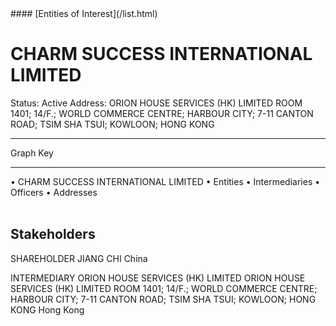 <link rel="stylesheet" type="text/css" href="../../assets/style.css">
#### [Entities of Interest](/list.html)

<style>
body{background-image:url("http://eoi-graphs.s3-website-eu-west-1.amazonaws.com/CHARM_SUCCESS_INTERNATIONAL_LIMITED.png");background-repeat: no-repeat;background-size: contain;}
.markdown>p>span{background-color: white;}
</style>

# CHARM SUCCESS INTERNATIONAL LIMITED
<span>Status: Active
Address: ORION HOUSE SERVICES (HK) LIMITED ROOM 1401; 14/F.; WORLD COMMERCE  CENTRE; HARBOUR CITY; 7-11 CANTON ROAD; TSIM SHA TSUI; KOWLOON; HONG KONG
</span>

---



<div class="legend">
Graph Key
<hr>
<span class="focus">• CHARM SUCCESS INTERNATIONAL LIMITED</span>
<span class="entity">• Entities</span>
<span class="intermediary">• Intermediaries</span>
<span class="officer">• Officers</span>
<span class="address">• Addresses</span>
</div><br>


## Stakeholders
<span>SHAREHOLDER
JIANG CHI
China
</span>

<span>INTERMEDIARY
ORION HOUSE SERVICES (HK) LIMITED
ORION HOUSE SERVICES (HK) LIMITED ROOM 1401; 14/F.; WORLD COMMERCE  CENTRE; HARBOUR CITY; 7-11 CANTON ROAD; TSIM SHA TSUI; KOWLOON; HONG KONG
Hong Kong
</span>


